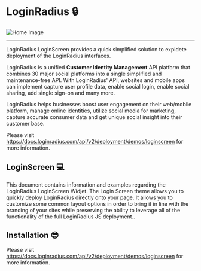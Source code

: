 LoginRadius 🔒
==========

![Home Image](http://docs.lrcontent.com/resources/github/banner-1544x500.png)

-----------------------------------------------
LoginRadius LoginScreen provides a quick simplified solution to expidete deployment of the LoginRadius interfaces. 

LoginRadius is a unified **Customer Identity Management** API platform that combines 30 major social platforms into a single simplified and maintenance-free API. With LoginRadius' API, websites and mobile apps can implement capture user profile data, enable social login, enable social sharing, add single sign-on and many more.

LoginRadius helps businesses boost user engagement on their web/mobile platform, manage online identities, utilize social media for marketing, capture accurate consumer data and get unique social insight into their customer base.

Please visit https://docs.loginradius.com/api/v2/deployment/demos/loginscreen for more information.

LoginScreen 💻
--------------

This document contains information and examples regarding the LoginRadius LoginScreen Widjet. The Login Screen theme allows you to quickly deploy LoginRadius directly onto your page. It allows you to customize some common layout options in order to bring it in line with the branding of your sites while preserving the ability to leverage all of the functionality of the full LoginRadius JS deployment..


## Installation 😎

Please visit https://docs.loginradius.com/api/v2/deployment/demos/loginscreen for more information.
